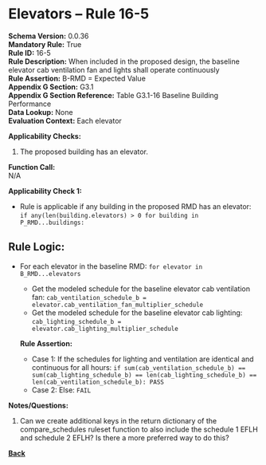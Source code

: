 # Elevators – Rule 16-5  
**Schema Version:** 0.0.36        
**Mandatory Rule:** True          
**Rule ID:** 16-5  
**Rule Description:** When included in the proposed design, the baseline elevator cab ventilation fan and lights shall operate continuously  
**Rule Assertion:** B-RMD = Expected Value                                           
**Appendix G Section:** G3.1  
**Appendix G Section Reference:** Table G3.1-16 Baseline Building Performance  
**Data Lookup:** None  
**Evaluation Context:** Each elevator  

**Applicability Checks:**  
  1. The proposed building has an elevator.  

**Function Call:**  
N/A

**Applicability Check 1:**
- Rule is applicable if any building in the proposed RMD has an elevator: `if any(len(building.elevators) > 0 for building in P_RMD...buildings:`

## Rule Logic:
- For each elevator in the baseline RMD: `for elevator in B_RMD...elevators`
  - Get the modeled schedule for the baseline elevator cab ventilation fan: `cab_ventilation_schedule_b = elevator.cab_ventilation_fan_multiplier_schedule`
  - Get the modeled schedule for the baseline elevator cab lighting: `cab_lighting_schedule_b = elevator.cab_lighting_multiplier_schedule`

  **Rule Assertion:**  
    - Case 1: If the schedules for lighting and ventilation are identical and continuous for all hours: `if sum(cab_ventilation_schedule_b) == sum(cab_lighting_schedule_b) == len(cab_lighting_schedule_b) == len(cab_ventilation_schedule_b): PASS`
    - Case 2: Else: `FAIL`

**Notes/Questions:**
1. Can we create additional keys in the return dictionary of the compare_schedules ruleset function to also include the schedule 1 EFLH and schedule 2 EFLH? Is there a more preferred way to do this?

 **[Back](../_toc.md)**